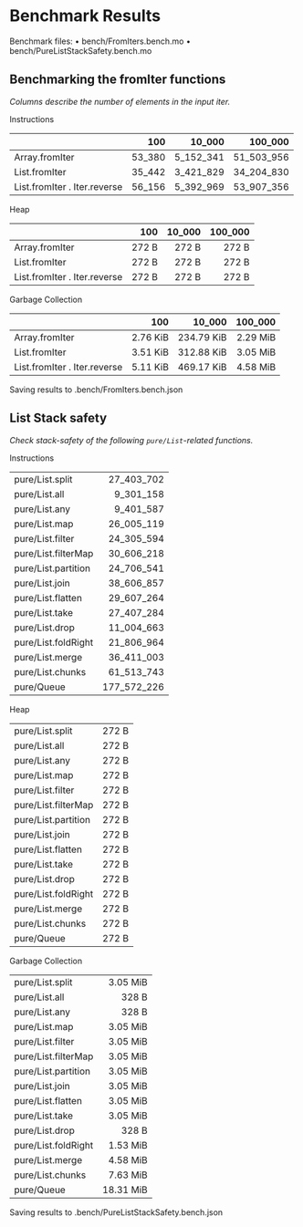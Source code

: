 # Benchmark Results


Benchmark files:
• bench/FromIters.bench.mo
• bench/PureListStackSafety.bench.mo

			
## Benchmarking the fromIter functions
			
_Columns describe the number of elements in the input iter._
			

Instructions

|                              |    100 |    10_000 |    100_000 |
| :--------------------------- | -----: | --------: | ---------: |
| Array.fromIter               | 53_380 | 5_152_341 | 51_503_956 |
| List.fromIter                | 35_442 | 3_421_829 | 34_204_830 |
| List.fromIter . Iter.reverse | 56_156 | 5_392_969 | 53_907_356 |
			

Heap

|                              |   100 | 10_000 | 100_000 |
| :--------------------------- | ----: | -----: | ------: |
| Array.fromIter               | 272 B |  272 B |   272 B |
| List.fromIter                | 272 B |  272 B |   272 B |
| List.fromIter . Iter.reverse | 272 B |  272 B |   272 B |
			

Garbage Collection

|                              |      100 |     10_000 |  100_000 |
| :--------------------------- | -------: | ---------: | -------: |
| Array.fromIter               | 2.76 KiB | 234.79 KiB | 2.29 MiB |
| List.fromIter                | 3.51 KiB | 312.88 KiB | 3.05 MiB |
| List.fromIter . Iter.reverse | 5.11 KiB | 469.17 KiB | 4.58 MiB |
			
		
Saving results to .bench/FromIters.bench.json

			
## List Stack safety
			
_Check stack-safety of the following `pure/List`-related functions._
			

Instructions

|                     |             |
| :------------------ | ----------: |
| pure/List.split     |  27_403_702 |
| pure/List.all       |   9_301_158 |
| pure/List.any       |   9_401_587 |
| pure/List.map       |  26_005_119 |
| pure/List.filter    |  24_305_594 |
| pure/List.filterMap |  30_606_218 |
| pure/List.partition |  24_706_541 |
| pure/List.join      |  38_606_857 |
| pure/List.flatten   |  29_607_264 |
| pure/List.take      |  27_407_284 |
| pure/List.drop      |  11_004_663 |
| pure/List.foldRight |  21_806_964 |
| pure/List.merge     |  36_411_003 |
| pure/List.chunks    |  61_513_743 |
| pure/Queue          | 177_572_226 |
			

Heap

|                     |       |
| :------------------ | ----: |
| pure/List.split     | 272 B |
| pure/List.all       | 272 B |
| pure/List.any       | 272 B |
| pure/List.map       | 272 B |
| pure/List.filter    | 272 B |
| pure/List.filterMap | 272 B |
| pure/List.partition | 272 B |
| pure/List.join      | 272 B |
| pure/List.flatten   | 272 B |
| pure/List.take      | 272 B |
| pure/List.drop      | 272 B |
| pure/List.foldRight | 272 B |
| pure/List.merge     | 272 B |
| pure/List.chunks    | 272 B |
| pure/Queue          | 272 B |
			

Garbage Collection

|                     |           |
| :------------------ | --------: |
| pure/List.split     |  3.05 MiB |
| pure/List.all       |     328 B |
| pure/List.any       |     328 B |
| pure/List.map       |  3.05 MiB |
| pure/List.filter    |  3.05 MiB |
| pure/List.filterMap |  3.05 MiB |
| pure/List.partition |  3.05 MiB |
| pure/List.join      |  3.05 MiB |
| pure/List.flatten   |  3.05 MiB |
| pure/List.take      |  3.05 MiB |
| pure/List.drop      |     328 B |
| pure/List.foldRight |  1.53 MiB |
| pure/List.merge     |  4.58 MiB |
| pure/List.chunks    |  7.63 MiB |
| pure/Queue          | 18.31 MiB |
			
		
Saving results to .bench/PureListStackSafety.bench.json
